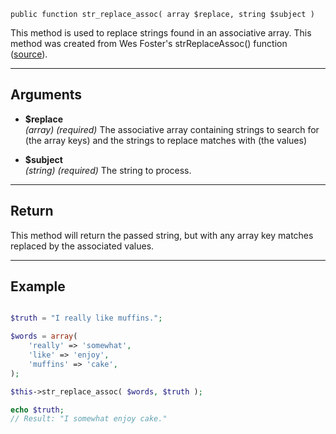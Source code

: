 `public function str_replace_assoc( array $replace, string $subject )`

This method is used to replace strings found in an associative array. This method was created from Wes Foster's strReplaceAssoc() function ([source](https://www.php.net/manual/en/function.str-replace.php#95198)).

***

## Arguments

- **$replace**  
_(array)_ _(required)_ The associative array containing strings to search for (the array keys) and the strings to replace matches with (the values)  

- **$subject**  
_(string)_ _(required)_ The string to process.  

***

## Return

This method will return the passed string, but with any array key matches replaced by the associated values.

***

## Example

```php

$truth = "I really like muffins.";

$words = array(
	'really' => 'somewhat',
	'like' => 'enjoy',
	'muffins' => 'cake',
);

$this->str_replace_assoc( $words, $truth );

echo $truth;
// Result: "I somewhat enjoy cake."

```